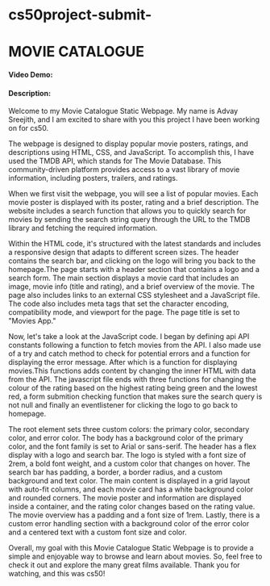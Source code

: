 # cs50project-submit-
# MOVIE CATALOGUE
#### Video Demo:  <URL HERE>
#### Description:
Welcome to my Movie Catalogue Static Webpage. My name is Advay Sreejith, and I am excited to share with you this project I have been working on for cs50.

The webpage is designed to display popular movie posters, ratings, and descriptions using HTML, CSS, and JavaScript. To accomplish this, I have used the TMDB API, which stands for The Movie Database. This community-driven platform provides access to a vast library of movie information, including posters, trailers, and ratings.

When we first visit the webpage, you will see a list of popular movies. Each movie poster is displayed with its poster, rating and a brief description. The website includes a search function that allows you to quickly search for movies by sending the search string query through the URL to the TMDB library and fetching the required information.

Within the HTML code, it's structured with the latest standards and includes a responsive design that adapts to different screen sizes. The header contains the search bar, and clicking on the logo will bring you back to the homepage.The page starts with a header section that contains a logo and a search form. The main section displays a movie card that includes an image, movie info (title and rating), and a brief overview of the movie. The page also includes links to an external CSS stylesheet and a JavaScript file. The code also includes meta tags that set the character encoding, compatibility mode, and viewport for the page. The page title is set to "Movies App."

Now, let's take a look at the JavaScript code. I began by defining api API constants following a function to fetch movies from the API. I also made use of a try and catch method to check for potential errors and a function for displaying the error message. After which is a function for displaying movies.This functions adds content by changing the inner HTML with data from the API. The javascript file ends with three functions for changing the colour of the rating based on the highest rating being green and the lowest red, a form submition checking function that makes sure the search query is not null and finally an eventlistener for clicking the logo to go back to homepage.

The root element sets three custom colors: the primary color, secondary color, and error color. The body has a background color of the primary color, and the font family is set to Arial or sans-serif. The header has a flex display with a logo and search bar. The logo is styled with a font size of 2rem, a bold font weight, and a custom color that changes on hover. The search bar has padding, a border, a border radius, and a custom background and text color. The main content is displayed in a grid layout with auto-fit columns, and each movie card has a white background color and rounded corners. The movie poster and information are displayed inside a container, and the rating color changes based on the rating value. The movie overview has a padding and a font size of 1rem. Lastly, there is a custom error handling section with a background color of the error color and a centered text with a custom font size and color.

Overall, my goal with this Movie Catalogue Static Webpage is to provide a simple and enjoyable way to browse and learn about movies. So, feel free to check it out and explore the many great films available. Thank you for watching, and this was cs50!
